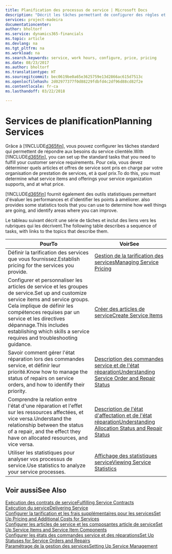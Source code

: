 ```yaml
---
title: Planification des processus de service | Microsoft Docs
description: "Décrit les tâches permettant de configurer des règles et des valeurs pour définir vos stratégies de services et vos processus de vente."
services: project-madeira
documentationcenter: 
author: bholtorf
ms.service: dynamics365-financials
ms.topic: article
ms.devlang: na
ms.tgt_pltfrm: na
ms.workload: na
ms.search.keywords: service, work hours, configure, price, pricing
ms.date: 08/23/2017
ms.author: bholtorf
ms.translationtype: HT
ms.sourcegitcommit: bec0619be0a65e3625759e13d2866ac615d7513c
ms.openlocfilehash: 2d02977377f0d88229fdbfd4c2df96d88cd82f2e
ms.contentlocale: fr-ca
ms.lasthandoff: 03/22/2018

---
```

# <a name="planning-services"></a><span data-ttu-id="8334e-103">Services de planification</span><span class="sxs-lookup"><span data-stu-id="8334e-103">Planning Services</span></span>
<span data-ttu-id="8334e-104">Grâce à [!INCLUDE[d365fin](includes/d365fin_md.md)], vous pouvez configurer les tâches standard qui permettent de répondre aux besoins du service clientèle.</span><span class="sxs-lookup"><span data-stu-id="8334e-104">With [!INCLUDE[d365fin](includes/d365fin_md.md)], you can set up the standard tasks that you need to fulfill your customer service requirements.</span></span> <span data-ttu-id="8334e-105">Pour cela, vous devez déterminer quels articles et offres de service sont pris en charge par votre organisation de prestation de services, et à quel prix.</span><span class="sxs-lookup"><span data-stu-id="8334e-105">To do this, you must determine what service items and offerings your service organization supports, and at what price.</span></span>   

[!INCLUDE[d365fin](includes/d365fin_md.md)]<span data-ttu-id="8334e-106"> fournit également des outils statistiques permettant d'évaluer les performances et d'identifier les points à améliorer.</span><span class="sxs-lookup"><span data-stu-id="8334e-106"> also provides some statistics tools that you can use to determine how well things are going, and identify areas where you can improve.</span></span>
  
<span data-ttu-id="8334e-107">Le tableau suivant décrit une série de tâches et inclut des liens vers les rubriques qui les décrivent.</span><span class="sxs-lookup"><span data-stu-id="8334e-107">The following table describes a sequence of tasks, with links to the topics that describe them.</span></span>   
  
|<span data-ttu-id="8334e-108">**Pour**</span><span class="sxs-lookup"><span data-stu-id="8334e-108">**To**</span></span>|<span data-ttu-id="8334e-109">**Voir**</span><span class="sxs-lookup"><span data-stu-id="8334e-109">**See**</span></span>|  
|------------|-------------|  
|<span data-ttu-id="8334e-110">Définir la tarification des services que vous fournissez.</span><span class="sxs-lookup"><span data-stu-id="8334e-110">Establish pricing for the services you provide.</span></span>|[<span data-ttu-id="8334e-111">Gestion de la tarification des services</span><span class="sxs-lookup"><span data-stu-id="8334e-111">Managing Service Pricing</span></span>](service-service-price-management.md)|
|<span data-ttu-id="8334e-112">Configurer et personnaliser les articles de service et les groupes de service.</span><span class="sxs-lookup"><span data-stu-id="8334e-112">Set up and customize service items and service groups.</span></span> <span data-ttu-id="8334e-113">Cela implique de définir les compétences requises par un service et les directives dépannage.</span><span class="sxs-lookup"><span data-stu-id="8334e-113">This includes establishing which skills a service requires and troubleshooting guidance.</span></span>| [<span data-ttu-id="8334e-114">Créer des articles de service</span><span class="sxs-lookup"><span data-stu-id="8334e-114">Create Service Items</span></span>](service-how-to-create-service-items.md)|  
|<span data-ttu-id="8334e-115">Savoir comment gérer l'état réparation lors des commandes service, et définir leur priorité.</span><span class="sxs-lookup"><span data-stu-id="8334e-115">Know how to manage the status of repairs on service orders, and how to identify their priority.</span></span>|[<span data-ttu-id="8334e-116">Description des commandes service et de l'état réparation</span><span class="sxs-lookup"><span data-stu-id="8334e-116">Understanding Service Order and Repair Status</span></span>](service-service-order-status-and-repair-status.md)|  
|<span data-ttu-id="8334e-117">Comprendre la relation entre l'état d'une réparation et l'effet sur les ressources affectées, et vice versa.</span><span class="sxs-lookup"><span data-stu-id="8334e-117">Understand the relationship between the status of a repair, and the effect they have on allocated resources, and vice versa.</span></span>|[<span data-ttu-id="8334e-118">Description de l'état d'affectation et de l'état réparation</span><span class="sxs-lookup"><span data-stu-id="8334e-118">Understanding Allocation Status and Repair Status</span></span>](service-allocation-status-and-repair-status.md)|  
|<span data-ttu-id="8334e-119">Utiliser les statistiques pour analyser vos processus de service.</span><span class="sxs-lookup"><span data-stu-id="8334e-119">Use statistics to analyze your service processes.</span></span> | [<span data-ttu-id="8334e-120">Affichage des statistiques service</span><span class="sxs-lookup"><span data-stu-id="8334e-120">Viewing Service Statistics</span></span>](service-service-statistics.md) |

## <a name="see-also"></a><span data-ttu-id="8334e-121">Voir aussi</span><span class="sxs-lookup"><span data-stu-id="8334e-121">See Also</span></span>
[<span data-ttu-id="8334e-122">Exécution des contrats de service</span><span class="sxs-lookup"><span data-stu-id="8334e-122">Fulfilling Service Contracts</span></span>](service-fulfill-service-contracts.md)  
[<span data-ttu-id="8334e-123">Exécution du service</span><span class="sxs-lookup"><span data-stu-id="8334e-123">Delivering Service</span></span>](service-deliver-service.md)  
[<span data-ttu-id="8334e-124">Configurer la tarification et les frais supplémentaires pour les services</span><span class="sxs-lookup"><span data-stu-id="8334e-124">Set Up Pricing and Additional Costs for Services</span></span>](service-how-setup-service-costs-pricing.md)  
[<span data-ttu-id="8334e-125">Configurer les articles de service et les composantes article de service</span><span class="sxs-lookup"><span data-stu-id="8334e-125">Set Up Service Items and Service Item Components</span></span>](service-how-setup-service-items.md)  
[<span data-ttu-id="8334e-126">Configurer les états des commandes service et des réparations</span><span class="sxs-lookup"><span data-stu-id="8334e-126">Set Up Statuses for Service Orders and Repairs</span></span>](service-order-repair-status.md)  
[<span data-ttu-id="8334e-127">Paramétrage de la gestion des services</span><span class="sxs-lookup"><span data-stu-id="8334e-127">Setting Up Service Management</span></span>](service-setup-service.md)  

